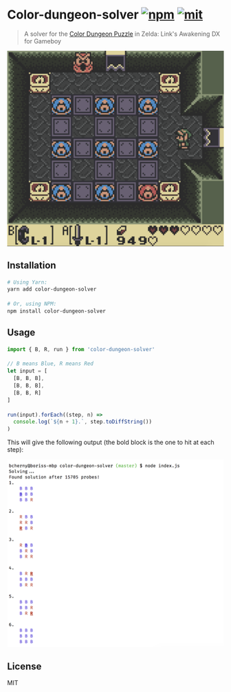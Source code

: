 # Color-dungeon-solver [![npm]](https://www.npmjs.com/package/color-dungeon-solver) [![mit]](https://opensource.org/licenses/MIT)

> A solver for the [Color Dungeon Puzzle](https://strategywiki.org/wiki/The_Legend_of_Zelda:_Link%27s_Awakening/Color_Dungeon) in Zelda: Link's Awakening DX for Gameboy

[npm]: https://img.shields.io/npm/v/color-dungeon-solver.svg?style=flat-square
[mit]: https://img.shields.io/npm/l/color-dungeon-solver.svg?style=flat-square

![](screenie.png)

## Installation

```sh
# Using Yarn:
yarn add color-dungeon-solver

# Or, using NPM:
npm install color-dungeon-solver
```

## Usage

```js
import { B, R, run } from 'color-dungeon-solver'

// B means Blue, R means Red
let input = [
  [B, B, B],
  [B, B, B],
  [B, B, R]
]

run(input).forEach((step, n) =>
  console.log(`${n + 1}.`, step.toDiffString())
)
```

This will give the following output (the bold block is the one to hit at each step):

![](solution.png)

## License

MIT
